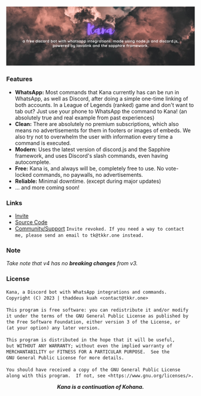 ![Banner](assets/kana-banner.png)

### Features
- **WhatsApp:** Most commands that Kana currently has can be run in WhatsApp, as well as Discord, after doing a simple one-time linking of both accounts. In a League of Legends (ranked) game and don't want to tab out? Just use your phone to WhatsApp the command to Kana! (an absolutely true and real example from past experiences)  
- **Clean:** There are absolutely no premium subscriptions, which also means no advertisements for them in footers or images of embeds. We also try not to overwhelm the user with information every time a command is executed.  
- **Modern:** Uses the latest version of discord.js and the Sapphire framework, and uses Discord's slash commands, even having autocomplete.  
- **Free:** Kana is, and always will be, completely free to use. No vote-locked commands, no paywalls, no advertisements.  
- **Reliable:** Minimal downtime. (except during major updates)  
- ... and more coming soon!  

### Links
- [Invite](https://kana.tkkr.one/invite)
- [Source Code](https://kana.tkkr.one/github)
- [Community/Support](https://kana.tkkr.one/discord) `Invite revoked. If you need a way to contact me, please send an email to tk@tkkr.one instead.`

### Note
*Take note that v4 has no **breaking changes** from v3.*

### License
```
Kana, a Discord bot with WhatsApp integrations and commands.
Copyright (C) 2023 | thaddeus kuah <contact@tkkr.one>

This program is free software: you can redistribute it and/or modify
it under the terms of the GNU General Public License as published by
the Free Software Foundation, either version 3 of the License, or
(at your option) any later version.

This program is distributed in the hope that it will be useful,
but WITHOUT ANY WARRANTY; without even the implied warranty of
MERCHANTABILITY or FITNESS FOR A PARTICULAR PURPOSE.  See the
GNU General Public License for more details.

You should have received a copy of the GNU General Public License
along with this program.  If not, see <https://www.gnu.org/licenses/>.
```

<p align="center">
<i><b>Kana is a continuation of Kohana.</i></b>
</p>  
